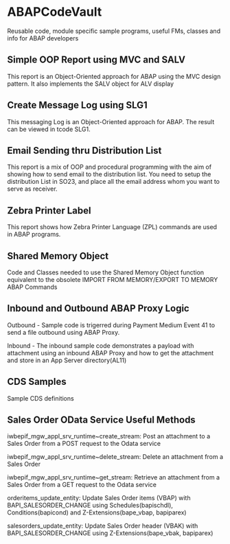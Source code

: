 # ABAPCodeVault
Reusable code, module specific sample programs, useful FMs, classes and info for ABAP developers

## Simple OOP Report using MVC and SALV
This report is an Object-Oriented approach for ABAP using the MVC design pattern. It also implements the SALV object for ALV display

## Create Message Log using SLG1
This messaging Log is an Object-Oriented approach for ABAP.  The result can be viewed in tcode SLG1.

## Email Sending thru Distribution List
This report is a mix of OOP and procedural programming with the aim of showing how to send email to the distribution list.  You need to setup the distribution List in SO23, and place all the email address whom you want to serve as receiver.  

## Zebra Printer Label
This report shows how Zebra Printer Language (ZPL) commands are used in ABAP programs. 

## Shared Memory Object
Code and Classes needed to use the Shared Memory Object function equivalent to the obsolete IMPORT FROM MEMORY/EXPORT TO MEMORY ABAP Commands

## Inbound and Outbound ABAP Proxy Logic
Outbound - Sample code is trigerred during Payment Medium Event 41 to send a file outbound using ABAP Proxy.

Inbound - The inbound sample code demonstrates a payload with attachment using an inbound ABAP Proxy and how to get the attachment and store in an App Server directory(AL11)

## CDS Samples
Sample CDS definitions

## Sales Order OData Service Useful Methods
iwbepif_mgw_appl_srv_runtime~create_stream: Post an attachment to a Sales Order from a POST request to the Odata service

iwbepif_mgw_appl_srv_runtime~delete_stream: Delete an attachment from a Sales Order

iwbepif_mgw_appl_srv_runtime~get_stream: Retrieve an attachment from a Sales Order from a GET request to the Odata service

orderitems_update_entity: Update Sales Order items (VBAP) with BAPI_SALESORDER_CHANGE using Schedules(bapischdl), Conditions(bapicond) and Z-Extensions(bape_vbap, bapiparex)

salesorders_update_entity: Update Sales Order header (VBAK) with BAPI_SALESORDER_CHANGE using Z-Extensions(bape_vbak, bapiparex)
